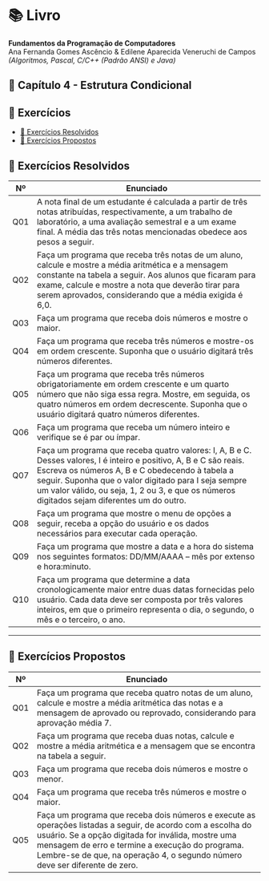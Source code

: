 # 📚 Livro
**Fundamentos da Programação de Computadores**  
Ana Fernanda Gomes Ascêncio & Edilene Aparecida Veneruchi de Campos  
*(Algoritmos, Pascal, C/C++ (Padrão ANSI) e Java)*

## 📘 Capítulo 4 - Estrutura Condicional

## 📌 Exercícios

- [📘 Exercícios Resolvidos](#exercícios-resolvidos)
- [📗 Exercícios Propostos](#exercícios-propostos)

## 📌 Exercícios Resolvidos

| Nº   | Enunciado                                                                                     |
|------|-----------------------------------------------------------------------------------------------|
| Q01  | A nota final de um estudante é calculada a partir de três notas atribuídas, respectivamente, a um trabalho de laboratório, a uma avaliação semestral e a um exame final. A média das três notas mencionadas obedece aos pesos a seguir. |
| Q02  | Faça um programa que receba três notas de um aluno, calcule e mostre a média aritmética e a mensagem constante na tabela a seguir. Aos alunos que ficaram para exame, calcule e mostre a nota que deverão tirar para serem aprovados, considerando que a média exigida é 6,0. |
| Q03  | Faça um programa que receba dois números e mostre o maior. |
| Q04  | Faça um programa que receba três números e mostre-os em ordem crescente. Suponha que o usuário digitará três números diferentes. |
| Q05  | Faça um programa que receba três números obrigatoriamente em ordem crescente e um quarto número que não siga essa regra. Mostre, em seguida, os quatro números em ordem decrescente. Suponha que o usuário digitará quatro números diferentes. |
| Q06  | Faça um programa que receba um número inteiro e verifique se é par ou ímpar. |
| Q07  | Faça um programa que receba quatro valores: I, A, B e C. Desses valores, I é inteiro e positivo, A, B e C são reais. Escreva os números A, B e C obedecendo à tabela a seguir. Suponha que o valor digitado para I seja sempre um valor válido, ou seja, 1, 2 ou 3, e que os números digitados sejam diferentes um do outro. |
| Q08  | Faça um programa que mostre o menu de opções a seguir, receba a opção do usuário e os dados necessários para executar cada operação. |
| Q09  | Faça um programa que mostre a data e a hora do sistema nos seguintes formatos: DD/MM/AAAA – mês por extenso e hora:minuto. |
| Q10  | Faça um programa que determine a data cronologicamente maior entre duas datas fornecidas pelo usuário. Cada data deve ser composta por três valores inteiros, em que o primeiro representa o dia, o segundo, o mês e o terceiro, o ano. |

---

## 📌 Exercícios Propostos

| Nº   | Enunciado                                                                                     |
|------|-----------------------------------------------------------------------------------------------|
| Q01  | Faça um programa que receba quatro notas de um aluno, calcule e mostre a média aritmética das notas e a mensagem de aprovado ou reprovado, considerando para aprovação média 7. |
| Q02  | Faça um programa que receba duas notas, calcule e mostre a média aritmética e a mensagem que se encontra na tabela a seguir. |
| Q03  | Faça um programa que receba dois números e mostre o menor. |
| Q04  | Faça um programa que receba três números e mostre o maior. |
| Q05  | Faça um programa que receba dois números e execute as operações listadas a seguir, de acordo com a escolha do usuário. Se a opção digitada for inválida, mostre uma mensagem de erro e termine a execução do programa. Lembre-se de que, na operação 4, o segundo número deve ser diferente de zero. |
